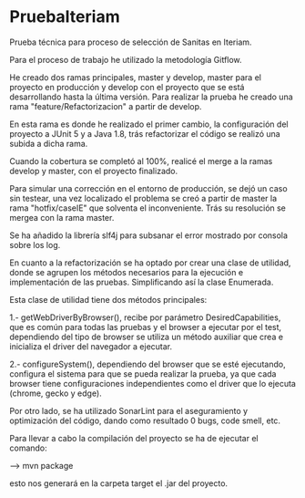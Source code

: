# PruebaIteriam

Prueba técnica para proceso de selección de Sanitas en Iteriam.

Para el proceso de trabajo he utilizado la metodología Gitflow.

He creado dos ramas principales, master y develop, master para el proyecto en producción y develop con el proyecto que se está desarrollando hasta la última versión. Para realizar la prueba he creado una rama "feature/Refactorizacion" a partir de develop.

En esta rama es donde he realizado el primer cambio, la configuración del proyecto a JUnit 5 y a Java 1.8, trás refactorizar el código se realizó una subida a dicha rama.

Cuando la cobertura se completó al 100%, realicé el merge a la ramas develop y master, con el proyecto finalizado.

Para simular una corrección en el entorno de producción, se dejó un caso sin testear, una vez localizado el problema se creó a partir de master la rama "hotfix/caseIE" que solventa el inconveniente. Trás su resolución se mergea con la rama master.

Se ha añadido la librería slf4j para subsanar el error mostrado por consola sobre los log.

En cuanto a la refactorización se ha optado por crear una clase de utilidad, donde se agrupen los métodos necesarios para la ejecución e implementación de las pruebas. Simplificando así la clase Enumerada.

Esta clase de utilidad tiene dos métodos principales:

1.- getWebDriverByBrowser(), recibe por parámetro DesiredCapabilities, que es común para todas las pruebas y el browser a ejecutar por el test, dependiendo del tipo de browser se utiliza un método auxiliar que crea e inicializa el driver del navegador a ejecutar. 

2.- configureSystem(), dependiendo del browser que se esté ejecutando, configura el sistema para que se pueda realizar la prueba, ya que cada browser tiene configuraciones independientes como el driver que lo ejecuta (chrome, gecko y edge).

Por otro lado, se ha utilizado SonarLint para el aseguramiento y optimización del código, dando como resultado 0 bugs, code smell, etc.

Para llevar a cabo la compilación del proyecto se ha de ejecutar el comando:

--> mvn package

esto nos generará en la carpeta target el .jar del proyecto.
